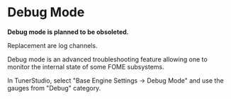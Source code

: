 # Debug Mode

**Debug mode is planned to be obsoleted.**

Replacement are log channels.

Debug mode is an advanced troubleshooting feature allowing one to monitor the internal state of some FOME subsystems.

In TunerStudio, select "Base Engine Settings -> Debug Mode" and use the gauges from "Debug" category.
